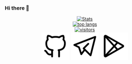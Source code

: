 ### Hi there 👋

<p align="center">
    <a href="https://github-readme-stats.vercel.app/api?username=BahromjonPolat&show_icons=true&title_color=fff&icon_color=79ff97&text_color=efefef&bg_color=24292e"><img src="https://github-readme-stats.vercel.app/api?username=BahromjonPolat&show_icons=true&title_color=fff&icon_color=79ff97&text_color=efefef&bg_color=24292e" alt="Stats"></a><br>
    <a href="https://github-readme-stats.vercel.app/api/top-langs/?username=BahromjonPolat&layout=compact&text_color=efefef&bg_color=24292e&title_color=fff"><img src="https://github-readme-stats.vercel.app/api/top-langs/?username=BahromjonPolat&layout=compact&text_color=efefef&bg_color=24292e&title_color=fff" alt="top langs"></a><br>
    <a href="https://visitor-badge.glitch.me/badge?page_id=BahromjonPolat"><img src="https://visitor-badge.glitch.me/badge?page_id=BahromjonPolat" alt="visitors"></a><br>
    <a href="https://github.com/BahromjonPolat/"><img src="icons/github.svg" alt="github"></a>
    <a href="https://github.com/BahromjonPolat/"><img src="icons/telegram.svg" alt="telegram"></a>
    <a href="https://github.com/BahromjonPolat/"><img src="icons/play_store.svg" alt="play store"></a>

</p>



